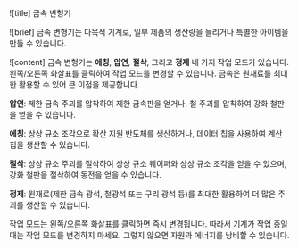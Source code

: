 ![title]
금속 변형기

![brief]
금속 변형기는 다목적 기계로, 일부 제품의 생산량을 늘리거나 특별한 아이템을 만들 수 있습니다.

![content]
금속 변형기는 __에칭__, __압연__, __절삭__, 그리고 __정제__ 네 가지 작업 모드가 있습니다. 왼쪽/오른쪽 화살표를 클릭하여 작업 모드를 변경할 수 있습니다. 금속은 원재료를 최대한 활용할 수 있어 큰 이점을 제공합니다.

__압연__: 제한 금속 주괴를 압착하여 제한 금속판을 얻거나, 철 주괴를 압착하여 강화 철판을 얻을 수 있습니다.

__에칭__: 상상 규소 조각으로 확산 지원 반도체를 생산하거나, 데이터 칩을 사용하여 계산 칩을 생산할 수 있습니다.

__절삭__: 상상 규소 주괴를 절삭하여 상상 규소 웨이퍼와 상상 규소 조각을 얻을 수 있으며, 강화 철판을 절삭하여 동전을 얻을 수 있습니다.

__정제__: 원재료(제한 금속 광석, 철광석 또는 구리 광석 등)를 최대한 활용하여 더 많은 주괴를 생산할 수 있습니다.

작업 모드는 왼쪽/오른쪽 화살표를 클릭하면 즉시 변경됩니다. 따라서 기계가 작업 중일 때는 작업 모드를 변경하지 마세요. 그렇지 않으면 자원과 에너지를 낭비할 수 있습니다.